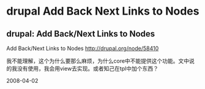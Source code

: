 # drupal Add Back Next Links to Nodes

## drupal: Add Back/Next Links to Nodes

Add Back/Next Links to Nodes
http://drupal.org/node/58410

我不能理解，这个为什么要那么麻烦，为什么core中不能提供这个功能。文中说的我没有使用，我会用view去实现。或者知己在tpl中加个东西？




2008-04-02